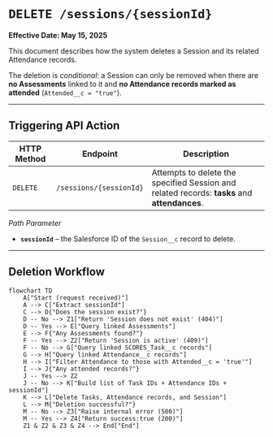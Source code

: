 # `DELETE /sessions/{sessionId}`

**Effective Date: May 15, 2025**

This document describes how the system deletes a Session and its related Attendance records.

The deletion is *conditional*: a Session can only be removed when there are **no Assessments** linked to it and **no Attendance records marked as attended** (`Attended__c = "true"`).

---

## Triggering API Action

| HTTP Method | Endpoint                | Description                                                                       |
| ----------- | ----------------------- | --------------------------------------------------------------------------------- |
| `DELETE`    | `/sessions/{sessionId}` | Attempts to delete the specified Session and related records: **tasks** and **attendances**. |

*Path Parameter*

* **`sessionId`** – the Salesforce ID of the `Session__c` record to delete.

---
## Deletion Workflow

```mermaid
flowchart TD
    A["Start (request received)"]
    A --> C["Extract sessionId"]
    C --> D{"Does the session exist?"}
    D -- No --> Z1["Return 'Session does not exist' (404)"]
    D -- Yes --> E["Query linked Assessments"]
    E --> F{"Any Assessments found?"}
    F -- Yes --> Z2["Return 'Session is active' (409)"]
    F -- No --> G["Query linked SCORES_Task__c records"]
    G --> H["Query linked Attendance__c records"]
    H --> I["Filter Attendance to those with Attended__c = 'true'"]
    I --> J{"Any attended records?"}
    J -- Yes --> Z2
    J -- No --> K["Build list of Task IDs + Attendance IDs + sessionId"]
    K --> L["Delete Tasks, Attendance records, and Session"]
    L --> M{"Deletion successful?"}
    M -- No --> Z3["Raise internal error (500)"]
    M -- Yes --> Z4["Return success:true (200)"]
    Z1 & Z2 & Z3 & Z4 --> End["End"]
```